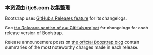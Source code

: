 ### 本资源由 itjc8.com 收集整理
Bootstrap uses [GitHub's Releases feature](https://github.com/blog/1547-release-your-software) for its changelogs.

See [the Releases section of our GitHub project](https://github.com/twbs/bootstrap/releases) for changelogs for each release version of Bootstrap.

Release announcement posts on [the official Bootstrap blog](http://blog.getbootstrap.com) contain summaries of the most noteworthy changes made in each release.
